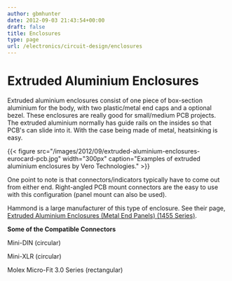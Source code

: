 ```yaml
---
author: gbmhunter
date: 2012-09-03 21:43:54+00:00
draft: false
title: Enclosures
type: page
url: /electronics/circuit-design/enclosures
---
```


# Extruded Aluminium Enclosures




Extruded aluminium enclosures consist of one piece of box-section aluminium for the body, with two plastic/metal end caps and a optional bezel. These enclosures are really good for small/medium PCB projects. The extruded aluminium normally has guide rails on the insides so that PCB's can slide into it. With the case being made of metal, heatsinking is easy.


{{< figure src="/images/2012/09/extruded-aluminium-enclosures-eurocard-pcb.jpg" width="300px" caption="Examples of extruded aluminium enclosures by Vero Technologies."  >}}


One point to note is that connectors/indicators typically have to come out from either end. Right-angled PCB mount connectors are the easy to use with this configuration (panel mount can also be used).




Hammond is a large manufacturer of this type of enclosure. See their page, [Extruded Aluminium Enclosures (Metal End Panels) (1455 Series)](http://www.hammondmfg.com/1455.htm).




**Some of the Compatible Connectors**




Mini-DIN (circular)




Mini-XLR (circular)




Molex Micro-Fit 3.0 Series (rectangular)
